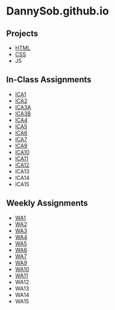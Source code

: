 # DannySob.github.io

## Projects
+ [HTML](https://dannysob.github.io/html-midterm/page5.html)
+ [CSS](https://dannysob.github.io/index.html)
+ JS

## In-Class Assignments
+ [ICA1](ica/ICA1.pdf)
+ [ICA2](ica/ICA2.pdf)
+ [ICA3A](https://dannysob.github.io/ica/ica3a.html)
+ [ICA3B](https://dannysob.github.io/ica/ica3b/ica3b.html)
+ [ICA4](https://dannysob.github.io/ica/ica4.html)
+ [ICA5](https://dannysob.github.io/ica/ica5/ica5.html)
+ [ICA6](https://dannysob.github.io/ica/ica6/ica6-part1.html)
+ [ICA7](https://dannysob.github.io/ica/ica7.html)
+ [ICA9](https://dannysob.github.io/ica/ica9.html)
+ [ICA10](https://dannysob.github.io/ica/ica10/ica10.html)
+ [ICA11](https://dannysob.github.io/ica/ica11.html)
+ [ICA12](https://dannysob.github.io/ica/ica12.html)
+ ICA13
+ ICA14
+ ICA15

## Weekly Assignments
+ [WA1](https://dannysob.github.io/wa/wa1.html)
+ [WA2](https://dannysob.github.io/wa/wa2.html)
+ [WA3](https://dannysob.github.io/wa/wa3.html)
+ [WA4](https://dannysob.github.io/wa/wa4.html)
+ [WA5](https://dannysob.github.io/wa/wa5.html)
+ [WA6](https://dannysob.github.io/wa/wa6/index.html)
+ [WA7](https://dannysob.github.io/wa/wa7/wa7.html)
+ [WA9](https://dannysob.github.io/wa/wa9/wa9.html)
+ [WA10](https://dannysob.github.io/wa/wa10/wa10.html)
+ [WA11](https://dannysob.github.io/wa/wa11.html)
+ WA12
+ WA13
+ WA14
+ WA15